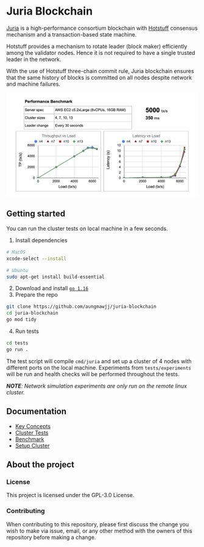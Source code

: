 # Juria Blockchain
[Juria](https://aungmawjj.github.io/juria-blockchain) is a high-performance consortium blockchain with [Hotstuff](https://arxiv.org/abs/1803.05069) consensus mechanism and a transaction-based state machine.

Hotstuff provides a mechanism to rotate leader (block maker) efficiently among the validator nodes. Hence it is not required to have a single trusted leader in the network.

With the use of Hotstuff three-chain commit rule, Juria blockchain ensures that the same history of blocks is committed on all nodes despite network and machine failures.

![Benchmark](docs/assets/images/benchmark_juria.png)

## Getting started
You can run the cluster tests on local machine in a few seconds.

1. Install dependencies
```bash
# MacOS
xcode-select --install
```
```bash
# Ubuntu
sudo apt-get install build-essential
```
2. Download and install [`go 1.16`](https://golang.org/doc/install)
3. Prepare the repo
```bash
git clone https://github.com/aungmawjj/juria-blockchain
cd juria-blockchain
go mod tidy
```
4. Run tests
```bash
cd tests
go run .
```

The test script will compile `cmd/juria` and set up a cluster of 4 nodes with different ports on the local machine.
Experiments from `tests/experiments` will be run and health checks will be performed throughout the tests.

***NOTE**: Network simulation experiments are only run on the remote linux cluster.*

## Documentation
* [Key Concepts](https://aungmawjj.github.io/juria-blockchain/key-concepts)
* [Cluster Tests](https://aungmawjj.github.io/juria-blockchain/cluster-tests)
* [Benchmark](https://aungmawjj.github.io/juria-blockchain/benchmark)
* [Setup Cluster](https://aungmawjj.github.io/juria-blockchain/setup-cluster)

## About the project
### License
This project is licensed under the GPL-3.0 License.

### Contributing
When contributing to this repository, please first discuss the change you wish to make via issue, email, or any other method with the owners of this repository before making a change.
